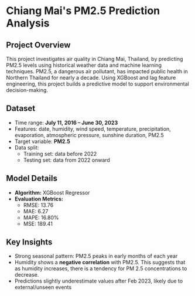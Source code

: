 # Chiang Mai's PM2.5 Prediction Analysis

## Project Overview
This project investigates air quality in Chiang Mai, Thailand, by predicting PM2.5 levels using historical weather data and machine learning techniques. PM2.5, a dangerous air pollutant, has impacted public health in Northern Thailand for nearly a decade. Using XGBoost and lag feature engineering, this project builds a predictive model to support environmental decision-making.

## Dataset
- Time range: **July 11, 2016 – June 30, 2023**
- Features: date, humidity, wind speed, temperature, precipitation, evaporation, atmospheric pressure, sunshine duration, PM2.5
- Target variable: **PM2.5**
- Data split: 
  - Training set: data before 2022
  - Testing set: data from 2022 onward

## Model Details
- **Algorithm:** XGBoost Regressor
- **Evaluation Metrics:**
  - RMSE: 13.76
  - MAE: 6.27
  - MAPE: 16.80%
  - MSE: 189.41

## Key Insights
- Strong seasonal pattern: PM2.5 peaks in early months of each year
- Humidity shows a **negative correlation** with PM2.5. This suggests that as humidity increases, there is a tendency for PM 2.5 concentrations to decrease.
- Predictions slightly underestimate values after Feb 2023, likely due to external/unseen events
